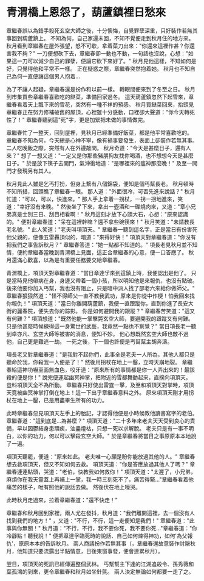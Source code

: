 # 青渭橋上恩怨了，葫蘆鎮裡日愁來

章繼春誤以為錯手殺死玄空大師之後，十分懊悔，自覺罪孽深重，只好裝作若無其事回到葫蘆鎮上。 不知為何，自己家還未回，不知不覺便走到秋月住的地方來。 秋月看到章繼春在屋外張望，怒不可歇，拿着菜刀出來："你還來這裡作甚？你還害我不夠？" 一刀便想砍下去，章繼春卻一動也不動，一句話也沒說，心想："如果這一刀可以減少自己的罪孽，便讓它砍下來好了。" 秋月見他這樣，不知如何是好，只覺得他和平常不一樣。 正在疑惑之際，章繼春突然抱着她。 秋月也不知自己為何一直便讓這個男人抱着...

為了不讓人起疑，章繼春還是扮作和以前一樣。 轉眼間便來到了冬至之日。 秋月到市集買些章繼春喜歡吃的餸菜，準備回家過冬。 這天葫蘆鎮忽然下起雪來，章繼春看着天上飄下來的雪花，突然有一種不祥的預感。 秋月買餸菜回來，抬頭見章繼春正在努力修補破舊的屋頂，心裡雖十分感動，口裡卻大聲道："你今天轉死性了！" 章繼春聽到這"死"字，更是加緊把未做的事情做完。

章繼春忙了一整天，回到屋裡，見秋月已經準備好飯菜，都是他平常喜歡吃的。 章繼春不知為何，今天總是心神不寧，像有禍事要發生，表面上卻裝作若無其事。 二人吃晚飯之際，突然有人在外邊敲問。 秋月奇道："今天是甚麼日子，還有人來？" 想了一想又道："一定又是你那些豬朋狗友找你喝酒，也不想想今天是甚麼日子。" 於是放下筷子去開門，氣沖衝地道："是哪裡來的瘟神那麼晚！" 及至一開門才發現另有其人。

秋月見此人雖是乞丐打扮，但身上繫有八個錦袋，便知是個丐幫長老。 秋月頓時不知所措，回頭瞧了章繼春一眼。 那人道："外面很冷，可否先進來說話？" 秋月忙道："可以，可以，快進來。" 那人手上拿着一拐杖，一拐一拐地進來，笑道："幸好沒有來晚。" 然後坐了下來，拿出一壺酒和一碟燒肉來，又道："章小兄弟真是士別三日、刮目相看啊！" 秋月這刻才放下心頭大石，心想："原來認識的。" 便對章繼春道："呆在這裡幹嘛？還不拿些碗筷來！" 秋月笑道："未請教長老名號。" 此人笑道："老夫叫項頂天。" 章繼春一聽到這名字，正是當日有份害死他父親的，便像五雷轟頂似的，暗道："來得好快！" 項頂天對章繼春道："你沒有把我們之事告訴秋月？" 章繼春答道："她一點都不知道的。" 項長老見秋月並不知情，便約章繼春當晚到青渭橋上見面，這正合章繼春的心意，便一口答應了。 秋月還滿心歡喜，以為是有重要任務要交給章繼春。

青渭橋上，項頂天對章繼春道："當日章達孚來到這鎮上時，我便認出是他了。 只是當時見他帶病在身，身邊又帶着一個小孩，所以明知他是來報仇，也沒有點破。 後來他要你加入丐幫，我也沒有阻止，只是暗中派人找了邵老六來給你做師父。" 章繼春狠狠然道："怪不得師父一直不教我武功，原來是你從中作梗！怕我回來找你報仇！" 項頂天道："當日你離開葫蘆鎮，我便一直跟蹤你，直到你進了長安大街的麗春院，便失去你的踪影。 你是如何避開我的跟蹤？" 章繼春苦笑道："這又有何難？" 項頂想道："既然他能一掌擊斃玄空大師，要避開我的跟蹤又有何難。 只是他甚麼時候練得這一身驚世的武藝，我竟然一點也不察覺？" 當日項長老一聽到卓亦凡、玄空大師等被害的消息，便知不妙。 他心想既然玄空大師也敵不過他，自己更是難逃一劫。 一死之後，下一個也許便是丐幫幫主胡奔濤。

項長老又對章繼春道："是我對不起你們，此事全是老夫一人所為，其他人都只是聽命於我，你殺我一人便是了！" 然後用拐杖在地上一鑿，立時天崩地裂。 章繼春給這神功嚇至面無血色，咬牙道："原來所有的事情都是你一人弄出來的！最該殺的便是你！" 說完便運起幽冥神掌，把附近的雪都舞動起來，直撲向項頂天。 豈料項頂天全不為所動。 章繼春只好使出雷霆一擊，及至和項頂天對掌時，項頂天竟被幽冥神掌打倒在地上！這一下出乎章繼春意料之外。 原來項頂天剛才用拐杖在地上一鑿，已是用盡畢生所有的功力。

此時章繼春忽見項頂天左手上的胎記，才認得他便是小時候教他讀書寫字的老伯。 章繼春道："這到底是...為甚麼？" 項頂天道："二十多年來老夫天天受到良心的責備，早以因鬱結身患頑疾，油盡燈枯，只想一死以求解脫。 老夫只是有一事不明白，以你的功力，何以可以擊殺玄空大師。" 於是章繼春將當日之事原原本本地說了一遍。

項頂天聽罷，便道："原來如此。 老夫唯一心願是盼你能放過其他的人。" 章繼春想去救項頂天，但又不知如何去救。 項頂天道："你是答應放過其他人了嗎？" 章繼春連連點頭，哭道："老伯，快教我如何救你！" 項頂天道："太遲了，小兄弟，麻煩你在我天靈蓋上再補上一掌，我一時三刻死不了，痛苦得緊..."章繼春看着他痛苦的樣子，唯有照他的說話去做。 然後伏在地上嚎哭。

此時秋月走過來，拉着章繼春道："還不快走！"

章繼春和秋月回到家裡，兩人尤在發抖，秋月道："我們離開這裡，去一個沒有人找到我們的地方！" ，又道："不行，不行，這一走便知是我們！" 章繼春道："此事與你無關！" 秋月道："不行，不行，我不要你死，我不要你死..."章繼春道："你冷靜點！聽我說！" 便把章達孚臨死時的說話、自己如何煉得神功，如何'為父報仇'，原原本本的告訴秋月。 兩人商議扮作若無其事（，章繼春還故意裝作討厭秋月，他知道只要流露出半點情意，日後東窗事發，便會連累秋月）。

翌日，項頂天的死訊已經傳遍整個武林。 丐幫幫主下達的江湖追殺令、孫秀薇和葉孤鴻的到來，更令章繼春和秋月如坐針氈。 兩人決定無論如何都要一走了之。


